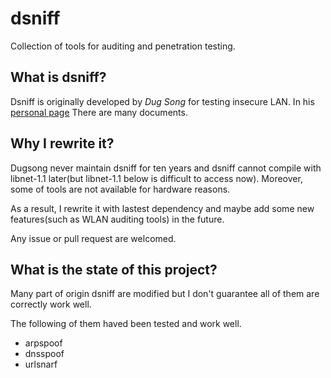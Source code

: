 dsniff
=================================================
Collection of tools for auditing and penetration testing.

What is dsniff?
-------------------------------------------------
Dsniff is originally developed by *Dug Song* for testing insecure
LAN. In his [personal page](http://www.monkey.org/~dugsong/dsniff)
There are many documents.

Why I rewrite it?
-------------------------------------------------
Dugsong never maintain dsniff for ten years and dsniff cannot compile
with libnet-1.1 later(but libnet-1.1 below is difficult to access now).
Moreover, some of tools are not available for hardware reasons.

As a result, I rewrite it with lastest dependency and maybe add some
new features(such as WLAN auditing tools) in the future.

Any issue or pull request are welcomed.

What is the state of this project?
--------------------------------------------------
Many part of origin dsniff are modified but I don't guarantee all of them
are correctly work well.

The following of them haved been tested and work well.
* arpspoof
* dnsspoof
* urlsnarf

